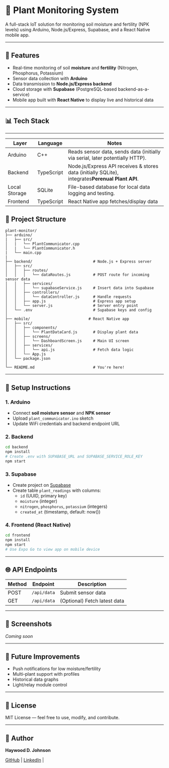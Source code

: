 # 🌿 Plant Monitoring System

A full-stack IoT solution for monitoring soil moisture and fertility (NPK levels) using Arduino, Node.js/Express, Supabase, and a React Native mobile app.

---

## 🚀 Features

* Real-time monitoring of soil **moisture** and **fertility** (Nitrogen, Phosphorus, Potassium)
* Sensor data collection with **Arduino**
* Data transmission to **Node.js/Express backend**
* Cloud storage with **Supabase** (PostgreSQL-based backend-as-a-service)
* Mobile app built with **React Native** to display live and historical data

---

## 📊 Tech Stack

---

| Layer         | Language   | Notes                                                                                                  |
| ------------- | ---------- | ------------------------------------------------------------------------------------------------------ |
| Arduino       | C++        | Reads sensor data, sends data (initially via serial, later potentially HTTP).                          |
| Backend       | TypeScript | Node.js/Express API receives & stores data (initially SQLite), integrates**Perenual Plant API**. |
| Local Storage | SQLite     | File-based database for local data logging and testing.                                                |
| Frontend      | TypeScript | React Native app fetches/display data                                                                  |

## 📁 Project Structure

```
plant-monitor/
├── arduino/
|   ├── src/
│   |   └── PlantCommunicator.cpp
│   |   └── PlantCommunicator.h
|   └── main.cpp
|
├── backend/                           # Node.js + Express server
│   ├── src/
│   │   ├── routes/
│   │   │   └── dataRoutes.js          # POST route for incoming sensor data
│   │   ├── services/
│   │   │   └── supabaseService.js     # Insert data into Supabase
│   │   ├── controllers/
│   │   │   └── dataController.js      # Handle requests
│   │   ├── app.js                     # Express app setup
│   │   └── server.js                  # Server entry point
│   └── .env                           # Supabase keys and config
│
├── mobile/                          # React Native app
│   ├── src/
│   │   ├── components/
│   │   │   └── PlantDataCard.js       # Display plant data
│   │   ├── screens/
│   │   │   └── DashboardScreen.js     # Main UI screen
│   │   ├── services/
│   │   │   └── api.js                 # Fetch data logic
│   │   └── App.js
│   └── package.json
│
└── README.md                          # You're here!
```

---

## 🔧 Setup Instructions

### 1. Arduino

* Connect **soil moisture sensor** and **NPK sensor**
* Upload `plant_communicator.ino` sketch
* Update WiFi credentials and backend endpoint URL

### 2. Backend

```bash
cd backend
npm install
# Create .env with SUPABASE_URL and SUPABASE_SERVICE_ROLE_KEY
npm start
```

### 3. Supabase

* Create project on [Supabase](https://supabase.io/)
* Create table `plant_readings` with columns:
  * `id` (UUID, primary key)
  * `moisture` (integer)
  * `nitrogen`, `phosphorus`, `potassium` (integers)
  * `created_at` (timestamp, default: now())

### 4. Frontend (React Native)

```bash
cd frontend
npm install
npm start
# Use Expo Go to view app on mobile device
```

---

## 🌐 API Endpoints

| Method | Endpoint      | Description                  |
| ------ | ------------- | ---------------------------- |
| POST   | `/api/data` | Submit sensor data           |
| GET    | `/api/data` | (Optional) Fetch latest data |

---

## 🌈 Screenshots

*Coming soon*

---

## 🚀 Future Improvements

* Push notifications for low moisture/fertility
* Multi-plant support with profiles
* Historical data graphs
* Light/relay module control

---

## 🚧 License

MIT License — feel free to use, modify, and contribute.

---

## 🌟 Author

**Haywood D. Johnson**

[GitHub](https://github.com/haywood-d-johnson) | [LinkedIn](https://www.linkedin.com/in/haywood-d-johnson/) |
